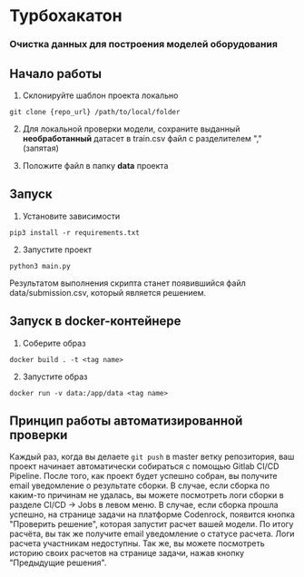 # Турбохакатон

### Очистка данных для построения моделей оборудования

## Начало работы

1. Склонируйте шаблон проекта локально

```shell
git clone {repo_url} /path/to/local/folder
```

2. Для локальной проверки модели, сохраните выданный **необработанный** датасет в train.csv файл с разделителем "," (запятая)

3. Положите файл в папку **data** проекта


## Запуск

1. Установите зависимости 

```shell
pip3 install -r requirements.txt 
```

2. Запустите проект

```shell
python3 main.py
```

Результатом выполнения скрипта станет появившийся файл data/submission.csv, который является решением.

## Запуск в docker-контейнере

1. Соберите образ

```shell
docker build . -t <tag name>
```

2. Запустите образ

```shell
docker run -v data:/app/data <tag name>
```

## Принцип работы автоматизированной проверки

Каждый раз, когда вы делаете ``git push`` в master ветку репозитория, ваш проект начинает автоматически собираться с помощью Gitlab CI/CD Pipeline.
После того, как проект будет успешно собран, вы получите email уведомление о результате сборки.
В случае, если сборка по каким-то причинам не удалась, вы можете посмотреть логи сборки в разделе CI/CD -> Jobs в левом меню.
В случае, если сборка прошла успешно, на странице задачи на платформе Codenrock, появится кнопка "Проверить решение", которая запустит расчет вашей модели.
По итогу расчёта, вы так же получите email уведомление о статусе расчета. Логи расчета участникам недоступны.
Так же, вы можете посмотреть историю своих расчетов на странице задачи, нажав кнопку "Предыдущие решения".